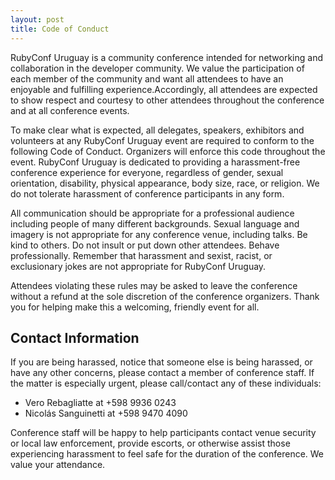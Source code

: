```yaml
---
layout: post
title: Code of Conduct
---
```


RubyConf Uruguay is a community conference intended for networking and collaboration in the developer community.
We value the participation of each member of the community and want all attendees to have an enjoyable and fulfilling experience.Accordingly, all attendees are expected to show respect and courtesy to other attendees throughout the conference and at all conference events.

To make clear what is expected, all delegates, speakers, exhibitors and volunteers at any RubyConf Uruguay event are required to conform to the following Code of Conduct. Organizers will enforce this code throughout the event.
RubyConf Uruguay is dedicated to providing a harassment-free conference experience for everyone, regardless of gender, sexual orientation, disability, physical appearance, body size, race, or religion. We do not tolerate harassment of conference participants in any form.

All communication should be appropriate for a professional audience including people of many different backgrounds. Sexual language and imagery is not appropriate for any conference venue, including talks.
Be kind to others. Do not insult or put down other attendees. Behave professionally. Remember that harassment and sexist, racist, or exclusionary jokes are not appropriate for RubyConf Uruguay.

Attendees violating these rules may be asked to leave the conference without a refund at the sole discretion of the conference organizers.
Thank you for helping make this a welcoming, friendly event for all.

## Contact Information

If you are being harassed, notice that someone else is being harassed, or have any other concerns, please contact a member of conference staff.
If the matter is especially urgent, please call/contact any of these individuals:

* Vero Rebagliatte at +598 9936 0243
* Nicol&aacute;s Sanguinetti at +598 9470 4090

Conference staff will be happy to help participants contact venue security or local law enforcement, provide escorts, or otherwise assist those experiencing harassment to feel safe for the duration of the conference. We value your attendance.
